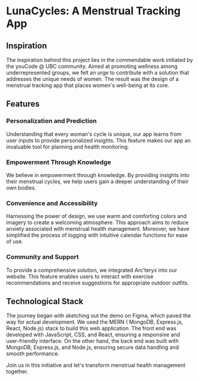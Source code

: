 # LunaCycles: A Menstrual Tracking App

## Inspiration

The inspiration behind this project lies in the commendable work initiated by the youCode @ UBC community. Aimed at
promoting
wellness among underrepresented groups, we felt an urge to contribute with a solution that addresses the unique needs of
women. The result was the design of a menstrual tracking app that places women's well-being at its core.

## **Features**

### Personalization and Prediction

Understanding that every woman's cycle is unique, our app learns from user inputs to provide personalized insights. This
feature makes our app an invaluable tool for planning and health monitoring.

### Empowerment Through Knowledge

We believe in empowerment through knowledge. By providing insights into their menstrual cycles, we help users gain a
deeper understanding of their own bodies.

### Convenience and Accessibility

Harnessing the power of design, we use warm and comforting colors and imagery to create a welcoming atmosphere. This
approach aims to reduce anxiety associated with menstrual health management. Moreover, we have simplified the process of
logging with intuitive calendar functions for ease of use.

### Community and Support

To provide a comprehensive solution, we integrated Arc’teryx into our website. This feature enables users to interact
with exercise recommendations and receive suggestions for appropriate outdoor outfits.

## **Technological Stack**

The journey began with sketching out the demo on Figma, which paved the way for actual development. We used the MERN (
MongoDB, Express.js, React, Node.js) stack to build this web application. The front end was developed with JavaScript,
CSS, and React, ensuring a responsive and user-friendly interface. On the other hand, the back end was built with
MongoDB, Express.js, and Node.js, ensuring secure data handling and smooth performance.

Join us in this initiative and let's transform menstrual health management together.
